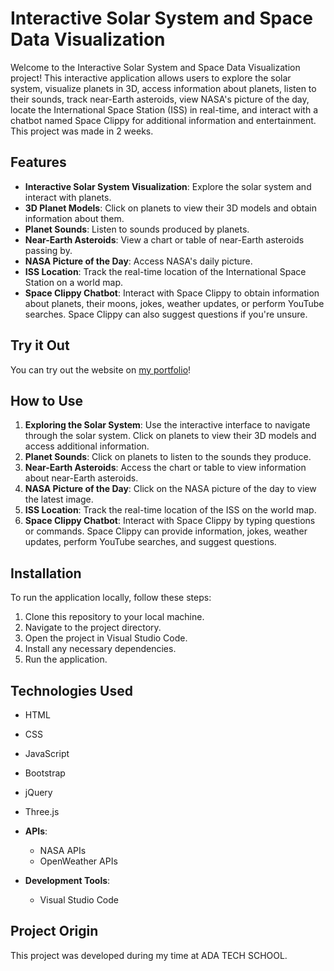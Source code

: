 # Interactive Solar System and Space Data Visualization

Welcome to the Interactive Solar System and Space Data Visualization project! This interactive application allows users to explore the solar system, visualize planets in 3D, access information about planets, listen to their sounds, track near-Earth asteroids, view NASA's picture of the day, locate the International Space Station (ISS) in real-time, and interact with a chatbot named Space Clippy for additional information and entertainment.
This project was made in 2 weeks.

## Features

- **Interactive Solar System Visualization**: Explore the solar system and interact with planets.
- **3D Planet Models**: Click on planets to view their 3D models and obtain information about them.
- **Planet Sounds**: Listen to sounds produced by planets.
- **Near-Earth Asteroids**: View a chart or table of near-Earth asteroids passing by.
- **NASA Picture of the Day**: Access NASA's daily picture.
- **ISS Location**: Track the real-time location of the International Space Station on a world map.
- **Space Clippy Chatbot**: Interact with Space Clippy to obtain information about planets, their moons, jokes, weather updates, or perform YouTube searches. Space Clippy can also suggest questions if you're unsure.

## Try it Out

You can try out the website on [my portfolio](https://khalilhouni.github.io)!

## How to Use

1. **Exploring the Solar System**: Use the interactive interface to navigate through the solar system. Click on planets to view their 3D models and access additional information.
2. **Planet Sounds**: Click on planets to listen to the sounds they produce.
3. **Near-Earth Asteroids**: Access the chart or table to view information about near-Earth asteroids.
4. **NASA Picture of the Day**: Click on the NASA picture of the day to view the latest image.
5. **ISS Location**: Track the real-time location of the ISS on the world map.
6. **Space Clippy Chatbot**: Interact with Space Clippy by typing questions or commands. Space Clippy can provide information, jokes, weather updates, perform YouTube searches, and suggest questions.

## Installation

To run the application locally, follow these steps:

1. Clone this repository to your local machine.
2. Navigate to the project directory.
3. Open the project in Visual Studio Code.
4. Install any necessary dependencies.
5. Run the application.

## Technologies Used

  - HTML
  - CSS
  - JavaScript
  - Bootstrap
  - jQuery
  - Three.js 

- **APIs**: 
  - NASA APIs
  - OpenWeather APIs


- **Development Tools**:
  - Visual Studio Code


## Project Origin

This project was developed during my time at ADA TECH SCHOOL.


